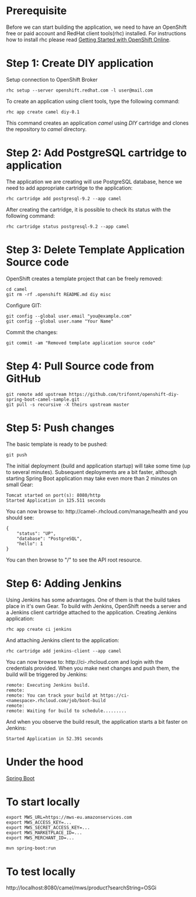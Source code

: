 # Prerequisite

Before we can start building the application, we need to have an OpenShift free or paid account and RedHat client tools(rhc) installed. For instructions how to install rhc please read [Getting Started with OpenShift Online](https://developers.openshift.com/en/getting-started-overview.html).

# Step 1: Create DIY application
Setup connection to OpenShift Broker

	rhc setup --server openshift.redhat.com -l user@mail.com

To create an application using client tools, type the following command:

	rhc app create camel diy-0.1


This command creates an application *camel* using *DIY* cartridge and clones the repository to *camel* directory.

# Step 2: Add PostgreSQL cartridge to application

The application we are creating will use PostgreSQL database, hence we need to add appropriate cartridge to the application:

	rhc cartridge add postgresql-9.2 --app camel

After creating the cartridge, it is possible to check its status with the following command:

	rhc cartridge status postgresql-9.2 --app camel

# Step 3: Delete Template Application Source code

OpenShift creates a template project that can be freely removed:

	cd camel
	git rm -rf .openshift README.md diy misc


Configure GIT:

	git config --global user.email "you@example.com"
	git config --global user.name "Your Name"

Commit the changes:

	git commit -am "Removed template application source code"

# Step 4: Pull Source code from GitHub

    git remote add upstream https://github.com/trifonnt/openshift-diy-spring-boot-camel-sample.git
    git pull -s recursive -X theirs upstream master

# Step 5: Push changes

The basic template is ready to be pushed:

	git push

The initial deployment (build and application startup) will take some time (up to several minutes). Subsequent deployments are a bit faster, although starting Spring Boot application may take even more than 2 minutes on small Gear:

	Tomcat started on port(s): 8080/http
	Started Application in 125.511 seconds

You can now browse to: http://camel-<namespace>.rhcloud.com/manage/health and you should see:

	{
		"status": "UP",
		"database": "PostgreSQL",
		"hello": 1
	}

You can then browse to "/" to see the API root resource.

# Step 6: Adding Jenkins

Using Jenkins has some advantages. One of them is that the build takes place in it's own Gear. To build with Jenkins, OpenShift needs a server and a Jenkins client cartridge attached to the application. Creating Jenkins application:

	rhc app create ci jenkins

And attaching Jenkins client to the application:

	rhc cartridge add jenkins-client --app camel

You can now browse to: http://ci-<namespace>.rhcloud.com and login with the credentials provided. When you make next changes and push them, the build will be triggered by Jenkins:

	remote: Executing Jenkins build.
	remote:
	remote: You can track your build at https://ci-<namespace>.rhcloud.com/job/boot-build
	remote:
	remote: Waiting for build to schedule.........

And when you observe the build result, the application starts a bit faster on Jenkins:

	Started Application in 52.391 seconds

# Under the hood

[Spring Boot](http://camel.apache.org/spring-boot.html)

# To start locally
```shell
export MWS_URL=https://mws-eu.amazonservices.com
export MWS_ACCESS_KEY=...
export MWS_SECRET_ACCESS_KEY=...
export MWS_MARKETPLACE_ID=...
export MWS_MERCHANT_ID=...

mvn spring-boot:run
```

# To test locally
http://localhost:8080/camel/mws/product?searchString=OSGi